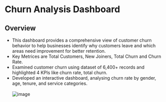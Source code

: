 # Churn Analysis Dashboard
## Overview
- This dashboard provides a comprehensive view of customer churn behavior to help businesses identify why customers leave and which areas need improvement for better retention.
- Key Metrices are Total Customers, New Joiners, Total Churn and Churn Rate.
- Examined customer churn using dataset of 6,400+ records and highlighted 4 KPIs like churn rate, total churn.
- Developed an interactive dashboard, analysing churn rate by gender, age, tenure, and service categories.
   <br>
   <br>
 ![image](https://github.com/user-attachments/assets/ac116692-54e9-4272-8545-64a78c58af86)




